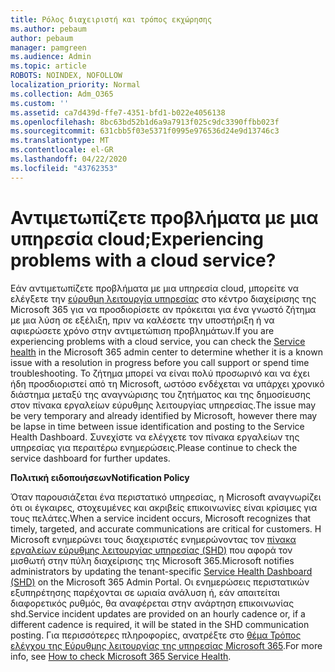 ```yaml
---
title: Ρόλος διαχειριστή και τρόπος εκχώρησης
ms.author: pebaum
author: pebaum
manager: pamgreen
ms.audience: Admin
ms.topic: article
ROBOTS: NOINDEX, NOFOLLOW
localization_priority: Normal
ms.collection: Adm_O365
ms.custom: ''
ms.assetid: ca7d439d-ffe7-4351-bfd1-b022e4056138
ms.openlocfilehash: 8bc63bd52b1d6a9a7913f025c9dc3390ffbb023f
ms.sourcegitcommit: 631cbb5f03e5371f0995e976536d24e9d13746c3
ms.translationtype: MT
ms.contentlocale: el-GR
ms.lasthandoff: 04/22/2020
ms.locfileid: "43762353"
---
```

# <a name="experiencing-problems-with-a-cloud-service"></a><span data-ttu-id="96af8-102">Αντιμετωπίζετε προβλήματα με μια υπηρεσία cloud;</span><span class="sxs-lookup"><span data-stu-id="96af8-102">Experiencing problems with a cloud service?</span></span>

<span data-ttu-id="96af8-103">Εάν αντιμετωπίζετε προβλήματα με μια υπηρεσία cloud, μπορείτε να ελέγξετε την [εύρυθμη λειτουργία υπηρεσίας](https://admin.microsoft.com/AdminPortal/Home#/servicehealth) στο κέντρο διαχείρισης της Microsoft 365 για να προσδιορίσετε αν πρόκειται για ένα γνωστό ζήτημα με μια λύση σε εξέλιξη, πριν να καλέσετε την υποστήριξη ή να αφιερώσετε χρόνο στην αντιμετώπιση προβλημάτων.</span><span class="sxs-lookup"><span data-stu-id="96af8-103">If you are experiencing problems with a cloud service, you can check the [Service health](https://admin.microsoft.com/AdminPortal/Home#/servicehealth) in the Microsoft 365 admin center to determine whether it is a known issue with a resolution in progress before you call support or spend time troubleshooting.</span></span> <span data-ttu-id="96af8-104">Το ζήτημα μπορεί να είναι πολύ προσωρινό και να έχει ήδη προσδιοριστεί από τη Microsoft, ωστόσο ενδέχεται να υπάρχει χρονικό διάστημα μεταξύ της αναγνώρισης του ζητήματος και της δημοσίευσης στον πίνακα εργαλείων εύρυθμης λειτουργίας υπηρεσίας.</span><span class="sxs-lookup"><span data-stu-id="96af8-104">The issue may be very temporary and already identified by Microsoft, however there may be lapse in time between issue identification and posting to the Service Health Dashboard.</span></span> <span data-ttu-id="96af8-105">Συνεχίστε να ελέγχετε τον πίνακα εργαλείων της υπηρεσίας για περαιτέρω ενημερώσεις.</span><span class="sxs-lookup"><span data-stu-id="96af8-105">Please continue to check the service dashboard for further updates.</span></span>

<span data-ttu-id="96af8-106">**Πολιτική ειδοποιήσεων**</span><span class="sxs-lookup"><span data-stu-id="96af8-106">**Notification Policy**</span></span>

<span data-ttu-id="96af8-107">Όταν παρουσιάζεται ένα περιστατικό υπηρεσίας, η Microsoft αναγνωρίζει ότι οι έγκαιρες, στοχευμένες και ακριβείς επικοινωνίες είναι κρίσιμες για τους πελάτες.</span><span class="sxs-lookup"><span data-stu-id="96af8-107">When a service incident occurs, Microsoft recognizes that timely, targeted, and accurate communications are critical for customers.</span></span> <span data-ttu-id="96af8-108">Η Microsoft ενημερώνει τους διαχειριστές ενημερώνοντας τον [πίνακα εργαλείων εύρυθμης λειτουργίας υπηρεσίας (SHD)](https://admin.microsoft.com/AdminPortal/Home#/servicehealth) που αφορά τον μισθωτή στην πύλη διαχείρισης της Microsoft 365.</span><span class="sxs-lookup"><span data-stu-id="96af8-108">Microsoft notifies administrators by updating the tenant-specific [Service Health Dashboard (SHD)](https://admin.microsoft.com/AdminPortal/Home#/servicehealth) on the Microsoft 365 Admin Portal.</span></span> <span data-ttu-id="96af8-109">Οι ενημερώσεις περιστατικών εξυπηρέτησης παρέχονται σε ωριαία ανάλυση ή, εάν απαιτείται διαφορετικός ρυθμός, θα αναφέρεται στην ανάρτηση επικοινωνίας shd.</span><span class="sxs-lookup"><span data-stu-id="96af8-109">Service incident updates are provided on an hourly cadence or, if a different cadence is required, it will be stated in the SHD communication posting.</span></span> <span data-ttu-id="96af8-110">Για περισσότερες πληροφορίες, ανατρέξτε στο [θέμα Τρόπος ελέγχου της Εύρυθμης λειτουργίας της υπηρεσίας Microsoft 365](https://docs.microsoft.com/office365/enterprise/view-service-health).</span><span class="sxs-lookup"><span data-stu-id="96af8-110">For more info, see [How to check Microsoft 365 Service Health](https://docs.microsoft.com/office365/enterprise/view-service-health).</span></span>

